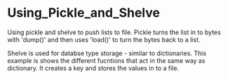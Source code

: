 # Using_Pickle_and_Shelve
Using pickle and shelve to push lists to file. 
Pickle turns the list in to bytes with 'dump()' and then uses 'load()' to turn the bytes back to a list. 

Shelve is used for databse type storage - similar to dictionaries. 
This example is shows the different fucntions that act in the same way as dictionary. 
It creates a key and stores the values in to a file. 
